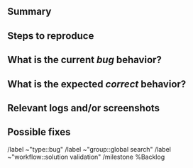 ## Summary

<!-- Summarize the bug encountered concisely. -->

## Steps to reproduce

<!-- Describe how one can reproduce the issue - this is very important. Please use an ordered list. -->

## What is the current *bug* behavior?

<!-- Describe what actually happens. -->

## What is the expected *correct* behavior?

<!-- Describe what you should see instead. -->

## Relevant logs and/or screenshots

<!-- Paste any relevant logs - please use code blocks (```) to format console output, logs, and code
 as it's tough to read otherwise. -->

## Possible fixes

<!-- If you can, link to the line of code that might be responsible for the problem. -->

<!-- Please add a label for the type of bug as per https://handbook.gitlab.com/handbook/product/groups/product-analysis/engineering/metrics/#work-type-classification -->
/label ~"type::bug"
/label ~"group::global search"
/label ~"workflow::solution validation" 
/milestone %Backlog
